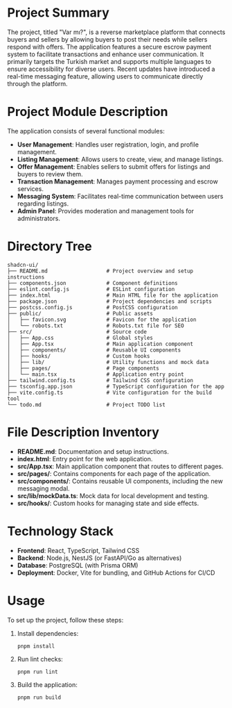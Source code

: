 # Project Summary
The project, titled "Var mı?", is a reverse marketplace platform that connects buyers and sellers by allowing buyers to post their needs while sellers respond with offers. The application features a secure escrow payment system to facilitate transactions and enhance user communication. It primarily targets the Turkish market and supports multiple languages to ensure accessibility for diverse users. Recent updates have introduced a real-time messaging feature, allowing users to communicate directly through the platform.

# Project Module Description
The application consists of several functional modules:
- **User Management**: Handles user registration, login, and profile management.
- **Listing Management**: Allows users to create, view, and manage listings.
- **Offer Management**: Enables sellers to submit offers for listings and buyers to review them.
- **Transaction Management**: Manages payment processing and escrow services.
- **Messaging System**: Facilitates real-time communication between users regarding listings.
- **Admin Panel**: Provides moderation and management tools for administrators.

# Directory Tree
```
shadcn-ui/
├── README.md                   # Project overview and setup instructions
├── components.json             # Component definitions
├── eslint.config.js            # ESLint configuration
├── index.html                  # Main HTML file for the application
├── package.json                # Project dependencies and scripts
├── postcss.config.js           # PostCSS configuration
├── public/                     # Public assets
│   ├── favicon.svg             # Favicon for the application
│   └── robots.txt              # Robots.txt file for SEO
├── src/                        # Source code
│   ├── App.css                 # Global styles
│   ├── App.tsx                 # Main application component
│   ├── components/             # Reusable UI components
│   ├── hooks/                  # Custom hooks
│   ├── lib/                    # Utility functions and mock data
│   ├── pages/                  # Page components
│   └── main.tsx                # Application entry point
├── tailwind.config.ts          # Tailwind CSS configuration
├── tsconfig.app.json           # TypeScript configuration for the app
├── vite.config.ts              # Vite configuration for the build tool
└── todo.md                     # Project TODO list
```

# File Description Inventory
- **README.md**: Documentation and setup instructions.
- **index.html**: Entry point for the web application.
- **src/App.tsx**: Main application component that routes to different pages.
- **src/pages/**: Contains components for each page of the application.
- **src/components/**: Contains reusable UI components, including the new messaging modal.
- **src/lib/mockData.ts**: Mock data for local development and testing.
- **src/hooks/**: Custom hooks for managing state and side effects.

# Technology Stack
- **Frontend**: React, TypeScript, Tailwind CSS
- **Backend**: Node.js, NestJS (or FastAPI/Go as alternatives)
- **Database**: PostgreSQL (with Prisma ORM)
- **Deployment**: Docker, Vite for bundling, and GitHub Actions for CI/CD

# Usage
To set up the project, follow these steps:
1. Install dependencies:
   ```
   pnpm install
   ```
2. Run lint checks:
   ```
   pnpm run lint
   ```
3. Build the application:
   ```
   pnpm run build
   ```
